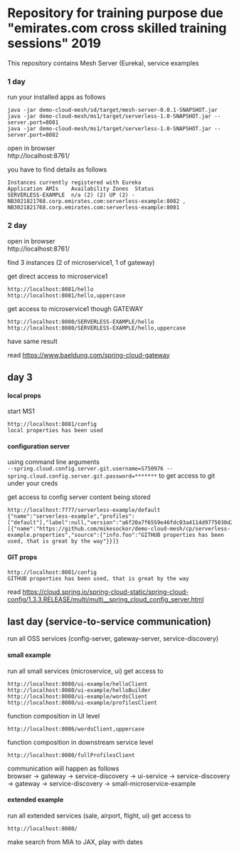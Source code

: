 # Repository for training purpose due "emirates.com cross skilled training sessions" 2019

This repository contains Mesh Server (Eureka), service examples

### 1 day
run your installed apps as follows
```
java -jar demo-cloud-mesh/sd/target/mesh-server-0.0.1-SNAPSHOT.jar
java -jar demo-cloud-mesh/ms1/target/serverless-1.0-SNAPSHOT.jar --server.port=8081 
java -jar demo-cloud-mesh/ms1/target/serverless-1.0-SNAPSHOT.jar --server.port=8082
```
open in browser <br>
http://localhost:8761/

you have to find details as follows
```
Instances currently registered with Eureka
Application	AMIs	Availability Zones	Status
SERVERLESS-EXAMPLE	n/a (2)	(2)	UP (2) - 
NB3021821768.corp.emirates.com:serverless-example:8082 , 
NB3021821768.corp.emirates.com:serverless-example:8081
```

### 2 day

open in browser <br>
http://localhost:8761/

find 3 instances (2 of microservice1, 1 of gateway)

get direct access to microservice1
```
http://localhost:8081/hello
http://localhost:8081/hello,uppercase
```

get access to microservice1 though GATEWAY
```
http://localhost:8080/SERVERLESS-EXAMPLE/hello
http://localhost:8080/SERVERLESS-EXAMPLE/hello,uppercase
```

have same result   

read https://www.baeldung.com/spring-cloud-gateway <br>

## day 3

#### local props
start MS1
```
http://localhost:8081/config
local properties has been used
```

#### configuration server

using command line arguments   
`--spring.cloud.config.server.git.username=S750976 --spring.cloud.config.server.git.password=*******` 
to get access to git under your creds

get access to config server content being stored
```
http://localhost:7777/serverless-example/default
{"name":"serverless-example","profiles":["default"],"label":null,"version":"a6f20a7f6559e46fdc03a4114d9775030d2e3b7a","state":null,"propertySources":[{"name":"https://github.com/mikesockor/demo-cloud-mesh/cp/serverless-example.properties","source":{"info.foo":"GITHUB properties has been used, that is great by the way"}}]}
```

#### GIT props
```
http://localhost:8081/config
GITHUB properties has been used, that is great by the way
```

read https://cloud.spring.io/spring-cloud-static/spring-cloud-config/1.3.3.RELEASE/multi/multi__spring_cloud_config_server.html

## last day (service-to-service communication)

run all OSS services (config-server, gateway-server, service-discovery)

#### small example

run all small services (microservice, ui)
get access to
```
http://localhost:8080/ui-example/helloClient  
http://localhost:8080/ui-example/helloBuilder
http://localhost:8080/ui-example/wordsClient
http://localhost:8080/ui-example/profilesClient
```
function composition in UI level
```
http://localhost:8086/wordsClient,uppercase
```

function composition in downstream service level
```
http://localhost:8080/fullProfilesClient
```

communication will happen as follows <br>
browser -> gateway -> service-discovery -> ui-service -> service-discovery -> gateway -> service-discovery -> small-microservice-example  
          
#### extended example 

run all extended services (sale, airport, flight, ui)
get access to
```
http://localhost:8080/
```
make search from MIA to JAX, play with dates